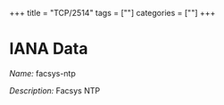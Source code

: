 +++
title = "TCP/2514"
tags = [""]
categories = [""]
+++

# IANA Data

_Name:_ facsys-ntp

_Description:_ Facsys NTP


